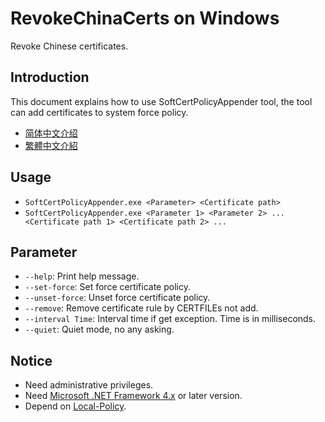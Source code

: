 ﻿RevokeChinaCerts on Windows
==============
Revoke Chinese certificates.

## Introduction
This document explains how to use SoftCertPolicyAppender tool, the tool can add certificates to system force policy.
* [简体中文介绍](README.zh-Hans.md)
* [繁體中文介紹](README.zh-Hant.md)

## Usage
* `SoftCertPolicyAppender.exe <Parameter> <Certificate path>`
* `SoftCertPolicyAppender.exe <Parameter 1> <Parameter 2> ... <Certificate path 1> <Certificate path 2> ...`

## Parameter
* `--help`: Print help message.
* `--set-force`: Set force certificate policy.
* `--unset-force`: Unset force certificate policy.
* `--remove`: Remove certificate rule by CERTFILEs not add.
* `--interval Time`: Interval time if get exception. Time is in milliseconds.
* `--quiet`: Quiet mode, no any asking.

## Notice
* Need administrative privileges.
* Need [Microsoft .NET Framework 4.x](https://www.microsoft.com/en-us/download/details.aspx?id=17718) or later version.
* Depend on [Local-Policy](https://bitbucket.org/MartinEden/local-policy/overview).
